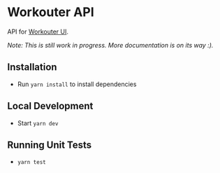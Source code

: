 # Workouter API

API for [Workouter UI](https://github.com/diegocasmo/workouter-ui).

*Note: This is still work in progress. More documentation is on its way :).*

## Installation
  - Run `yarn install` to install dependencies

## Local Development
  - Start `yarn dev`

## Running Unit Tests
  - `yarn test`
